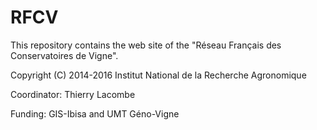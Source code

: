 RFCV
====

This repository contains the web site of the "Réseau Français des Conservatoires de Vigne".

Copyright (C) 2014-2016 Institut National de la Recherche Agronomique

Coordinator: Thierry Lacombe

Funding: GIS-Ibisa and UMT Géno-Vigne
